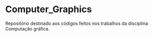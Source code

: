 # Computer_Graphics
Repositório destinado aos códigos feitos nos trabalhos da disciplina Computação gráfica.
